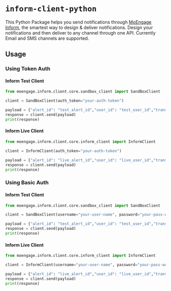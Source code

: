 # `inform-client-python`

This Python Package helps you send notifications through [MoEngage Inform](https://www.moengage.com/blog/introducing-transactional-alerts-moengage-inform/), the smartest way to design &amp; deliver notifications. Design your notifications and then deliver to any channel through one API. Currently Email and SMS channels are supported.


## Usage

### Using Token Auth

#### Inform Test Client

```python
from moengage.inform.client.core.sandbox_client import SandBoxClient

client = SandBoxClient(auth_token="your-auth-token")

payload = {"alert_id": "test_alert_id","user_id": "test_user_id","transaction_id": "test_transaction_id","payloads": {"SMS": {"recipient":"samplemobileno","personalized_attributes": {"attr": "value"}}}}
response = client.send(payload)
print(response)
```

#### Inform Live Client

```python
from moengage.inform.client.core.inform_client import InformClient

client = InformClient(auth_token="your-auth-token")

payload = {"alert_id": "live_alert_id","user_id": "live_user_id","transaction_id": "live_transaction_id","payloads": {"EMAIL": {"recipient":"example@example.com","personalized_attributes": {"attr": "value"}}}}
response = client.send(payload)
print(response)
```

### Using Basic Auth

#### Inform Test Client

```python
from moengage.inform.client.core.sandbox_client import SandBoxClient

client = SandBoxClient(username="your-user-name", password="your-pass-word")

payload = {"alert_id": "test_alert_id","user_id": "test_user_id","transaction_id": "test_transaction_id","payloads": {"SMS": {"recipient":"samplemobileno","personalized_attributes": {"attr": "value"}}}}
response = client.send(payload)
print(response)
```

#### Inform Live Client

```python
from moengage.inform.client.core.inform_client import InformClient

client = InformClient(username="your-user-name", password="your-pass-word")

payload = {"alert_id": "live_alert_id","user_id": "live_user_id","transaction_id": "live_transaction_id","payloads": {"EMAIL": {"recipient":"example@example.com","personalized_attributes": {"attr": "value"}}}}
response = client.send(payload)
print(response)
```

